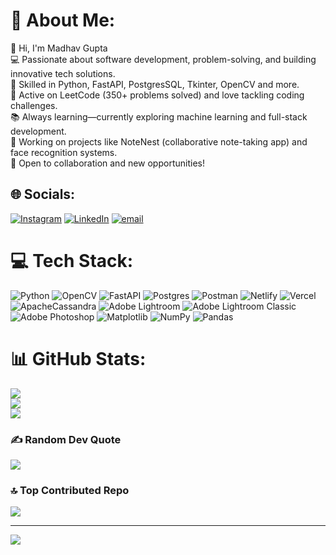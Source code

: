# 💫 About Me:
👋 Hi, I'm Madhav Gupta<br>💻 Passionate about software development, problem-solving, and building innovative tech solutions.<br>🚀 Skilled in Python, FastAPI, PostgresSQL, Tkinter, OpenCV and more.<br>🎯 Active on LeetCode (350+ problems solved) and love tackling coding challenges.<br>📚 Always learning—currently exploring machine learning and full-stack development.<br>🔧 Working on projects like NoteNest (collaborative note-taking app) and face recognition systems.<br>🌱 Open to collaboration and new opportunities!


## 🌐 Socials:
[![Instagram](https://img.shields.io/badge/Instagram-%23E4405F.svg?logo=Instagram&logoColor=white)](https://instagram.com/https://www.instagram.com/mr.madhav_gupta/) [![LinkedIn](https://img.shields.io/badge/LinkedIn-%230077B5.svg?logo=linkedin&logoColor=white)](https://linkedin.com/in/https://www.linkedin.com/in/madhavgupta15) [![email](https://img.shields.io/badge/Email-D14836?logo=gmail&logoColor=white)](mailto:gmadhav857@gmail.com) 

# 💻 Tech Stack:
![Python](https://img.shields.io/badge/python-3670A0?style=for-the-badge&logo=python&logoColor=ffdd54) ![OpenCV](https://img.shields.io/badge/opencv-%23white.svg?style=for-the-badge&logo=opencv&logoColor=white) ![FastAPI](https://img.shields.io/badge/FastAPI-005571?style=for-the-badge&logo=fastapi) ![Postgres](https://img.shields.io/badge/postgres-%23316192.svg?style=for-the-badge&logo=postgresql&logoColor=white) ![Postman](https://img.shields.io/badge/Postman-FF6C37?style=for-the-badge&logo=postman&logoColor=white) ![Netlify](https://img.shields.io/badge/netlify-%23000000.svg?style=for-the-badge&logo=netlify&logoColor=#00C7B7) ![Vercel](https://img.shields.io/badge/vercel-%23000000.svg?style=for-the-badge&logo=vercel&logoColor=white) ![ApacheCassandra](https://img.shields.io/badge/cassandra-%231287B1.svg?style=for-the-badge&logo=apache-cassandra&logoColor=white) ![Adobe Lightroom](https://img.shields.io/badge/Adobe%20Lightroom-31A8FF.svg?style=for-the-badge&logo=Adobe%20Lightroom&logoColor=white) ![Adobe Lightroom Classic](https://img.shields.io/badge/Adobe%20Lightroom%20Classic-31A8FF.svg?style=for-the-badge&logo=Adobe%20Lightroom%20Classic&logoColor=white) ![Adobe Photoshop](https://img.shields.io/badge/adobe%20photoshop-%2331A8FF.svg?style=for-the-badge&logo=adobe%20photoshop&logoColor=white) ![Matplotlib](https://img.shields.io/badge/Matplotlib-%23ffffff.svg?style=for-the-badge&logo=Matplotlib&logoColor=black) ![NumPy](https://img.shields.io/badge/numpy-%23013243.svg?style=for-the-badge&logo=numpy&logoColor=white) ![Pandas](https://img.shields.io/badge/pandas-%23150458.svg?style=for-the-badge&logo=pandas&logoColor=white)
# 📊 GitHub Stats:
![](https://github-readme-stats.vercel.app/api?username=MadhavGupta1506&theme=dark&hide_border=false&include_all_commits=false&count_private=false)<br/>
![](https://nirzak-streak-stats.vercel.app/?user=MadhavGupta1506&theme=dark&hide_border=false)<br/>
![](https://github-readme-stats.vercel.app/api/top-langs/?username=MadhavGupta1506&theme=dark&hide_border=false&include_all_commits=false&count_private=false&layout=compact)

### ✍️ Random Dev Quote
![](https://quotes-github-readme.vercel.app/api?type=horizontal&theme=radical)

### 🔝 Top Contributed Repo
![](https://github-contributor-stats.vercel.app/api?username=MadhavGupta1506&limit=5&theme=dark&combine_all_yearly_contributions=true)

---
[![](https://visitcount.itsvg.in/api?id=MadhavGupta1506&icon=0&color=0)](https://visitcount.itsvg.in)

<!-- Proudly created with GPRM ( https://gprm.itsvg.in ) -->
